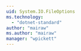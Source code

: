 ```yaml
---
uid: System.IO.FileOptions
ms.technology: 
  - "dotnet-standard"
author: "mairaw"
ms.author: "mairaw"
manager: "wpickett"
---
```

